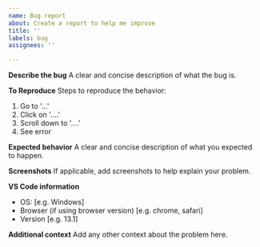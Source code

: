 ```yaml
---
name: Bug report
about: Create a report to help me improve
title: ''
labels: bug
assignees: ''

---
```


**Describe the bug**
A clear and concise description of what the bug is.

**To Reproduce**
Steps to reproduce the behavior:
1. Go to '...'
2. Click on '....'
3. Scroll down to '....'
4. See error

**Expected behavior**
A clear and concise description of what you expected to happen.

**Screenshots**
If applicable, add screenshots to help explain your problem.

**VS Code information**
 - OS: [e.g. Windows]
 - Browser (if using browser version) [e.g. chrome, safari]
 - Version [e.g. 13.1]

**Additional context**
Add any other context about the problem here.
